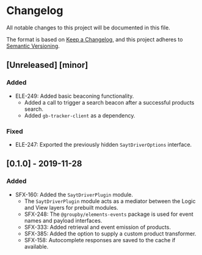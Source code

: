 # Changelog
All notable changes to this project will be documented in this file.

The format is based on [Keep a Changelog](https://keepachangelog.com/en/1.0.0/),
and this project adheres to [Semantic Versioning](https://semver.org/spec/v2.0.0.html).

## [Unreleased] [minor]
### Added
- ELE-249: Added basic beaconing functionality.
  - Added a call to trigger a search beacon after a successful products search.
  - Added `gb-tracker-client` as a dependency.

### Fixed
- ELE-247: Exported the previously hidden `SaytDriverOptions` interface.

## [0.1.0] - 2019-11-28
### Added
- SFX-160: Added the `SaytDriverPlugin` module.
  - The `SaytDriverPlugin` module acts as a mediator between the Logic and View layers for prebuilt modules.
  - SFX-248: The `@groupby/elements-events` package is used for event names and payload interfaces.
  - SFX-333: Added retrieval and event emission of products.
  - SFX-385: Added the option to supply a custom product transformer.
  - SFX-158: Autocomplete responses are saved to the cache if available.
